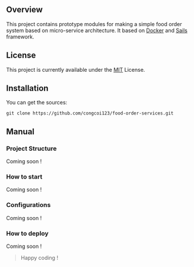 ## Overview
This project contains prototype modules for making a simple food order system based on micro-service architecture. It based on [Docker](https://www.docker.com/) and [Sails](https://sailsjs.com/) framework.

## License
This project is currently available under the [MIT](https://github.com/TenMei/food-order-services/blob/master/LICENSE) License.

## Installation
You can get the sources:
```
git clone https://github.com/congcoi123/food-order-services.git
```

## Manual
### Project Structure
Coming soon !

### How to start
Coming soon !

### Configurations
Coming soon !

### How to deploy
Coming soon !

> Happy coding !
